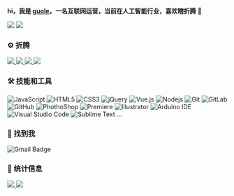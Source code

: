 **hi，我是 [guole](https://guole.fun/)，一名互联网运营，当前在人工智能行业，喜欢瞎折腾** 👋

[<img src ="https://img.shields.io/badge/%F0%9F%8C%90-guole.fun-brightgreen">](https://guole.fun/)
![](https://komarev.com/ghpvc/?username=kuole-o&color=blue)

### ⚙ 折腾

<a href="https://github.com/kuole-o/IoT_xiaoai_blinker">
  <img src="https://github-readme-stats.vercel.app/api/pin/?username=kuole-o&repo=IoT_xiaoai_blinker&theme=onedark" />
</a>
<a href="https://github.com/kuole-o/Actions-OpenWrt">
  <img src="https://github-readme-stats.vercel.app/api/pin/?username=kuole-o&repo=Actions-OpenWrt&theme=onedark" />
</a>
<a href="https://github.com/kuole-o/hexo-butterfly-charts">
  <img src="https://github-readme-stats.vercel.app/api/pin/?username=kuole-o&repo=hexo-butterfly-charts&theme=onedark" />
</a>
<a href="https://github.com/kuole-o/hexo-tag-map">
  <img src="https://github-readme-stats.vercel.app/api/pin/?username=kuole-o&repo=hexo-tag-map&theme=onedark" />
</a>

### 🛠 技能和工具

![JavaScript](https://img.shields.io/badge/-JavaScript-black?style=flat-square&logo=javascript)
![HTML5](https://img.shields.io/badge/-HTML5-E34F26?style=flat-square&logo=html5&logoColor=white)
![CSS3](https://img.shields.io/badge/-CSS3-1572B6?style=flat-square&logo=css3)
![jQuery](https://img.shields.io/badge/-jQuery-0769AD?style=flat-square&logo=jQuery&logoColor=white)
![Vue.js](https://img.shields.io/badge/-Vuejs-4FC08D?style=flat-square&logo=vue.js&logoColor=white)
![Nodejs](https://img.shields.io/badge/-Nodejs-339933?style=flat-square&logo=Node.js&logoColor=white)
![Git](https://img.shields.io/badge/-Git-F05032?style=flat-square&logo=git&logoColor=white)
![GitLab](https://img.shields.io/badge/-GitLab-FCA121?style=flat-square&logo=gitlab)
![GitHub](https://img.shields.io/badge/-GitHub-181717?style=flat-square&logo=github)
![PhothoShop](https://img.shields.io/badge/-PhotoShop-071D34?style=flat-square&logo=Adobe-Photoshop&logoColor=54A7F8)
![Premiere](https://img.shields.io/badge/-Premiere-000058?style=flat-square&logo=Adobe-Premiere-Pro&logoColor=9494f7)
![Illustrator](https://img.shields.io/badge/-Illustrator-310000?style=flat-square&logo=Adobe-Illustrator&logoColor=#f79c00)
![Arduino IDE](https://img.shields.io/badge/-Arduino%20IDE-009298?style=flat-square&logo=arduino&logoColor=fff)
![Visual Studio Code](https://img.shields.io/badge/-VSCode-007ACC?style=flat-square&logo=visual-studio-code&logoColor=white)
![Sublime Text](https://img.shields.io/badge/-Sublime-4B4B4B?style=flat-square&logo=sublime-text&logoColor=FF9800)
...

### 💬 找到我 

![Gmail Badge](https://img.shields.io/badge/-guole.fun@qq.com-c14438?style=flat-square&logo=Gmail&logoColor=white)

### 🚦 统计信息

<a href="https://github.com/kuole-o">
  <img src="https://github-readme-stats.vercel.app/api?username=kuole-o&show_icons=true" />
</a>
<a href="https://github.com/weilining/website">
  <img src="https://github-readme-stats.vercel.app/api/top-langs/?username=kuole-o&layout=compact" />
</a>
